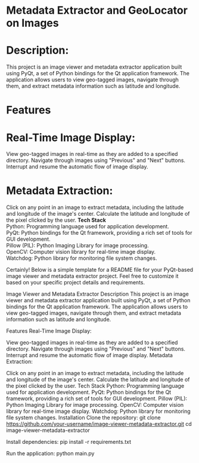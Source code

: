 <h1>Metadata Extractor and GeoLocator on Images</h1>
<h1>Description: </h1>
This project is an image viewer and metadata extractor application built using PyQt, a set of Python bindings for the Qt application framework. The application allows users to view geo-tagged images, navigate through them, and extract metadata information such as latitude and longitude.

<h1>Features</h1>
<h1>Real-Time Image Display:</h1>

View geo-tagged images in real-time as they are added to a specified directory.
Navigate through images using "Previous" and "Next" buttons.
Interrupt and resume the automatic flow of image display.


<h1>Metadata Extraction:</h1>

Click on any point in an image to extract metadata, including the latitude and longitude of the image's center.
Calculate the latitude and longitude of the pixel clicked by the user.
**Tech Stack**<br>
Python: Programming language used for application development.<br>
PyQt: Python bindings for the Qt framework, providing a rich set of tools for GUI development.<br>
Pillow (PIL): Python Imaging Library for image processing.<br>
OpenCV: Computer vision library for real-time image display.<br>
Watchdog: Python library for monitoring file system changes.



Certainly! Below is a simple template for a README file for your PyQt-based image viewer and metadata extractor project. Feel free to customize it based on your specific project details and requirements.

Image Viewer and Metadata Extractor
Description
This project is an image viewer and metadata extractor application built using PyQt, a set of Python bindings for the Qt application framework. The application allows users to view geo-tagged images, navigate through them, and extract metadata information such as latitude and longitude.

Features
Real-Time Image Display:

View geo-tagged images in real-time as they are added to a specified directory.
Navigate through images using "Previous" and "Next" buttons.
Interrupt and resume the automatic flow of image display.
Metadata Extraction:

Click on any point in an image to extract metadata, including the latitude and longitude of the image's center.
Calculate the latitude and longitude of the pixel clicked by the user.
Tech Stack
Python: Programming language used for application development.
PyQt: Python bindings for the Qt framework, providing a rich set of tools for GUI development.
Pillow (PIL): Python Imaging Library for image processing.
OpenCV: Computer vision library for real-time image display.
Watchdog: Python library for monitoring file system changes.
Installation
Clone the repository:
git clone https://github.com/your-username/image-viewer-metadata-extractor.git
cd image-viewer-metadata-extractor

Install dependencies:
pip install -r requirements.txt

Run the application:
python main.py
